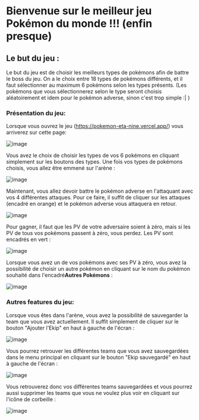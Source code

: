 # Bienvenue sur le meilleur jeu Pokémon du monde !!! (enfin presque)

## Le but du jeu :
Le but du jeu est de choisir les meilleurs types de pokémons afin de battre le boss du jeu. On a le choix entre 18 types de pokémons différents, et il faut sélectionner au maximum 6 pokémons selon les types présents. (Les pokémons que vous sélectionnerez selon le type seront choisis aléatoirement et idem pour le pokémon adverse, sinon c'est trop simple :| )

### Présentation du jeu:
Lorsque vous ouvrez le jeu (https://pokemon-eta-nine.vercel.app/) vous arriverez sur cette page:

![image](https://github.com/BaptisteMathon/POKEMON/assets/103061783/1e1ab5d9-02ec-4927-8402-26ef6a44c6bc)

Vous avez le choix de choisir les types de vos 6 pokémons en cliquant simplement sur les boutons des types. Une fois vos types de pokémons choisis, vous allez être emmené sur l'arène :

![image](https://github.com/BaptisteMathon/POKEMON/assets/103061783/24387557-891f-4520-a807-d1e0f70440d9)

Maintenant, vous allez devoir battre le pokémon adverse en l'attaquant avec vos 4 différentes attaques. Pour ce faire, il suffit de cliquer sur les attaques (encadré en orange) et le pokémon adverse vous attaquera en retour.

![image](https://github.com/BaptisteMathon/POKEMON/assets/103061783/9c67f60b-e4df-4700-b1cb-7c096c1c020f)

Pour gagner, il faut que les PV de votre adversaire soient à zéro, mais si les PV de tous vos pokémons passent à zéro, vous perdez. Les PV sont encadrés en vert :

![image](https://github.com/BaptisteMathon/POKEMON/assets/103061783/7bae4ae0-2ba5-42b5-8ae2-19329245fe05)

Lorsque vous avez un de vos pokémons avec ses PV à zéro, vous avez la possibilité de choisir un autre pokémon en cliquant sur le nom du pokémon souhaité dans l'encadré**Autres Pokémons** :

![image](https://github.com/BaptisteMathon/POKEMON/assets/103061783/ad7b8770-75ac-41f0-9ed4-5ef80ac105ad)

### Autres features du jeu:

Lorsque vous êtes dans l'arène, vous avez la possibilité de sauvegarder la team que vous avez actuellement. Il suffit simplement de cliquer sur le bouton "Ajouter l'Ekip" en haut à gauche de l'écran :

![image](https://github.com/BaptisteMathon/POKEMON/assets/103061783/e5428602-95ed-40e1-8570-64e430d4f4e4)

Vous pourrez retrouver les différentes teams que vous avez sauvegardées dans le menu principal en cliquant sur le bouton "Ekip sauvegardé" en haut à gauche de l'écran :

![image](https://github.com/BaptisteMathon/POKEMON/assets/103061783/ea6b242f-d310-4fcc-8c28-c143b6c86248)

Vous retrouverez donc vos différentes teams sauvegardées et vous pourrez aussi supprimer les teams que vous ne voulez plus voir en cliquant sur l'icône de corbeille :

![image](https://github.com/BaptisteMathon/POKEMON/assets/103061783/480b6341-9036-4273-b043-991beeb85bd0)

